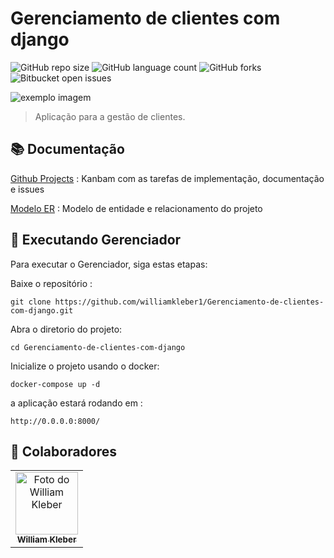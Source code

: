 # Gerenciamento de clientes com django
 
![GitHub repo size](https://img.shields.io/github/repo-size/williamkleber1/Gerenciamento-de-clientes-com-django?style=for-the-badge)
![GitHub language count](https://img.shields.io/github/languages/count/williamkleber1/Gerenciamento-de-clientes-com-django?style=for-the-badge)
![GitHub forks](https://img.shields.io/github/forks/williamkleber1/Gerenciamento-de-clientes-com-django?style=for-the-badge)
![Bitbucket open issues](https://img.shields.io/github/issues/williamkleber1/Gerenciamento-de-clientes-com-django?style=for-the-badge)


<img src="https://leads2b.com/blog/wp-content/uploads/2020/12/capa-Fidelizacao-de-clientes.png" alt="exemplo imagem">

> Aplicação para a gestão de clientes.

## 📚 Documentação


[Github Projects](https://gwilliamkleber1/Gerenciamento-de-clientes-com-django/projects/1)  : Kanbam com as tarefas de implementação, documentação e issues


[Modelo ER](https://github.com/williamkleber1/williamkleber1/Gerenciamento-de-clientes-com-django/modelo_er.png) : Modelo de entidade e relacionamento do projeto



## 🚀 Executando Gerenciador

Para executar o Gerenciador, siga estas etapas:

Baixe o repositório :
```
git clone https://github.com/williamkleber1/Gerenciamento-de-clientes-com-django.git
```
Abra o diretorio do projeto:
```
cd Gerenciamento-de-clientes-com-django
```

Inicialize o projeto usando o docker:
```
docker-compose up -d 
```

a aplicação estará rodando em :
```
http://0.0.0.0:8000/
```


## 🤝 Colaboradores


<table>
  <tr>
    <td align="center">
      <a href="#">
        <img src="https://avatars.githubusercontent.com/u/26510655?v=4" width="100px;" alt="Foto do William Kleber"/><br>
        <sub>
          <b>William Kleber</b>
        </sub>
      </a>
    </td>
  </tr>
</table>


